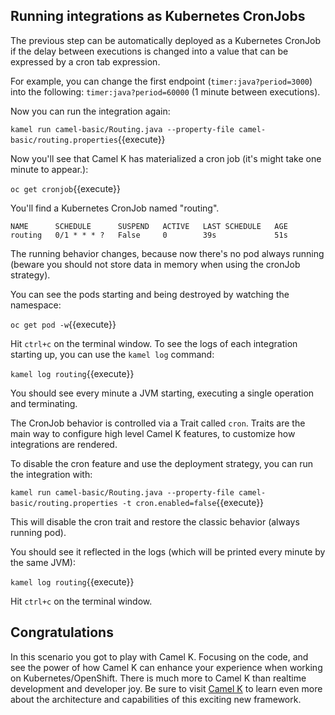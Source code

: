 ## Running integrations as Kubernetes CronJobs

The previous step can be automatically deployed as a Kubernetes CronJob if the delay between executions is changed into a value that can be expressed by a cron tab expression.

For example, you can change the first endpoint (`timer:java?period=3000`) into the following: `timer:java?period=60000` (1 minute between executions).

Now you can run the integration again:

``kamel run camel-basic/Routing.java --property-file camel-basic/routing.properties``{{execute}}

Now you'll see that Camel K has materialized a cron job (it's might take one minute to appear.):

``oc get cronjob``{{execute}}

You'll find a Kubernetes CronJob named "routing".

```
NAME      SCHEDULE      SUSPEND   ACTIVE   LAST SCHEDULE   AGE
routing   0/1 * * * ?   False     0        39s             51s
```

The running behavior changes, because now there's no pod always running (beware you should not store data in memory when using the cronJob strategy).

You can see the pods starting and being destroyed by watching the namespace:

``oc get pod -w``{{execute}}

Hit `ctrl+c` on the terminal window.
To see the logs of each integration starting up, you can use the `kamel log` command:

``kamel log routing``{{execute}}

You should see every minute a JVM starting, executing a single operation and terminating.


The CronJob behavior is controlled via a Trait called `cron`. Traits are the main way to configure high level Camel K features, to customize how integrations are rendered.

To disable the cron feature and use the deployment strategy, you can run the integration with:

``kamel run camel-basic/Routing.java --property-file camel-basic/routing.properties -t cron.enabled=false``{{execute}}


This will disable the cron trait and restore the classic behavior (always running pod).

You should see it reflected in the logs (which will be printed every minute by the same JVM):

``kamel log routing``{{execute}}

Hit `ctrl+c` on the terminal window.

## Congratulations

In this scenario you got to play with Camel K. Focusing on the code, and see the power of how Camel K can enhance your experience when working on Kubernetes/OpenShift. There is much more to Camel K than realtime development and  developer joy. Be sure to visit [Camel K](https://camel.apache.org/camel-k/latest/index.html) to learn even more about the architecture and capabilities of this exciting new framework.
